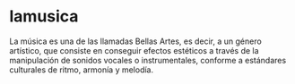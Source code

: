 # lamusica
La música es una de las llamadas Bellas Artes, es decir, a un género artístico, que consiste en conseguir efectos estéticos a través de la manipulación de sonidos vocales o instrumentales, conforme a estándares culturales de ritmo, armonía y melodía.
